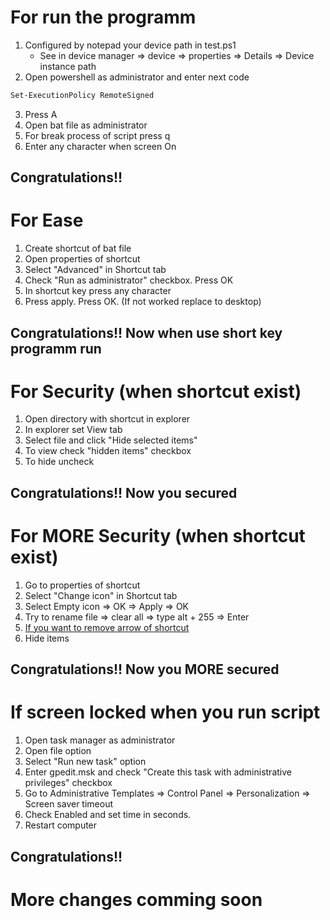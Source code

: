 # For run the programm 
1. Configured by notepad your device path in test.ps1
    * See in device manager => device => properties => Details => Device instance path
2. Open powershell as administrator and enter next code 
```bash
Set-ExecutionPolicy RemoteSigned 
``` 
3. Press A
4. Open bat file as administrator
5. For break process of script press q
6. Enter any character when screen On
## Congratulations!!

# For Ease
1. Create shortcut of bat file
2. Open properties of shortcut
3. Select "Advanced" in Shortcut tab
4. Check "Run as administrator" checkbox. Press OK
5. In shortcut key press any character
6. Press apply. Press OK. (If not worked replace to desktop)
## Congratulations!! Now when use short key programm run

# For Security (when shortcut exist)
1. Open directory with shortcut in explorer
2. In explorer set View tab
3. Select file and click "Hide selected items"
4. To view check "hidden items" checkbox
5. To hide uncheck
## Congratulations!! Now you secured

# For MORE Security (when shortcut exist)
1. Go to properties of shortcut
2. Select "Change icon" in Shortcut tab
3. Select Empty icon => OK => Apply => OK
4. Try to rename file => clear all => type alt + 255 => Enter
5. [If you want to remove arrow of shortcut](https://remontka.pro/ubrat-strelki-yarlykov/)
6. Hide items
## Congratulations!! Now you MORE secured
 
# If screen locked when you run script
1. Open task manager as administrator
2. Open file option
3. Select "Run new task" option
4. Enter gpedit.msk and check "Create this task with administrative privileges" checkbox
5. Go to Administrative Templates => Control Panel => Personalization => Screen saver timeout
6. Check Enabled and set time in seconds.
7. Restart computer
## Congratulations!!

# More changes comming soon
